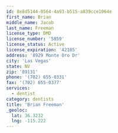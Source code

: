 ```yaml
---
id: 8e8d5144-0564-4a93-b515-a839cce1064e
first_name: Brian
middle_name: Jacob
last_name: Freeman
license_type: DMD
license_number: '5859'
license_status: Active
license_expiration: '42185'
address: '8929 Monte Oro Dr'
city: 'Las Vegas'
state: NV
zip: '89131'
phone: '(702) 655-0331'
fax: '(702) 655-0377'
services:
  - dentist
category: dentists
title: 'Brian Freeman'
_geoloc:
  lat: 36.3232
  lng: -115.222
---
```

